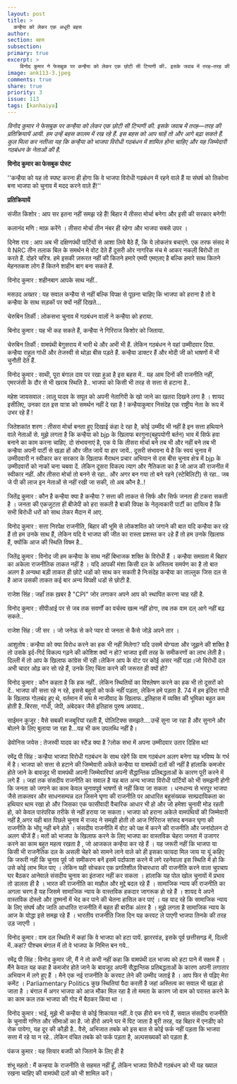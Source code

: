 ```yaml
---
layout: post
title: >
  कन्हैया को लेकर एक अधूरी बहस
author:
section: बहस
subsection:
primary: true
excerpt: >
    विनोद कुमार ने फेसबुक पर कन्हैया को लेकर एक छोटी सी टिप्पणी की. इसके जवाब में तरह—तरह की प्रतिक्रियायें आयी. हम उन्हें बहस कालम में रख रहे हैं. इस बहस को आप चाहें तो और आगे बढ़ा सकते हैं. कुल मिला कर नतीजा यह कि कन्हैया को भाजपा विरोधी गठबंधन में शामिल होना चाहिए और यह जिम्मेदारी गठबंधन के नेताओं की है.  
image: ank113-3.jpeg
comments: true
share: true
priority: 3
issue: 113
tags: [kanhaiya]
---
```

*विनोद कुमार ने फेसबुक पर कन्हैया को लेकर एक छोटी सी टिप्पणी की. इसके जवाब में तरह—तरह की प्रतिक्रियायें आयी. हम उन्हें बहस कालम में रख रहे हैं. इस बहस को आप चाहें तो और आगे बढ़ा सकते हैं. कुल मिला कर नतीजा यह कि कन्हैया को भाजपा विरोधी गठबंधन में शामिल होना चाहिए और यह जिम्मेदारी गठबंधन के नेताओं की है.*

**विनोद कुमार का फेसबुक पोस्ट**

''कन्हैया को यह तो स्पष्ट करना ही होगा कि वे भाजपा विरोधी गढबंधन में रहने वाले हैं या संघर्ष को तिकोना बना भाजपा को चुनाव में मदद करने वाले हैं!''

**प्रतिक्रियायें**

संजीत किशोर : आप सर इतना नहीं समझ रहे हैं! बिहार में तीसरा मोर्चा बनेगा और इसी की सरकार बनेगी!

कलानंद मणि : माफ़ करेंगे । तीसरा मोर्चा तीन नंबर ही रहेगा और भाजपा सबसे उपर ।

दिनेश राय : आप अब भी दक्षिणपंथी पार्टियों से आशा लिये बैठे हैं, कि ये लोकतंत्र बचाएंगे. एक तरफ संसद मे ये NRC तीन तलाक बिल के समर्थन मे वोट देते हैं दूसरी ओर नागरिक मंच मे आकर नकली बिरोधी ता करते हैं.
दोहरे चरित्र. हमे इसकी ज़रूरत नहीं की कितने हमारे एमपी एमएलए है बल्कि हमारे साथ कितने मेहनतकश लोग हैं कितने शाहीन बाग बना सकते हैं.

विनोद कुमार : शहीनबाग आपके साथ नहीं..

मसउद अख्तर : यह सवाल कन्हैया से नहीं बल्कि विपक्ष से पूछना चाहिए कि भाजपा को हराना है तो वे कन्हैया के साथ सड़कों पर क्यों नहीं दिखते...

चेरुबिन तिर्की : लोकसभा चुनाव में गठबंधन वालों ने कन्हैया को हराया.

बिनोद कुमार : यह भी कह सकते हैं, कन्हैया ने गिरिराज किशोर को जिताया.

चेरुबिन तिर्की : वामपंथी बेगुसराय में भारी थे और अभी भी हैं. लेकिन गठबंधन ने वहां उम्मीदवार दिया. कन्हैया
राहुल गांधी और तेजस्वी से थोड़ा बीस पड़ते हैं. कन्हैया डाक्टर हैं और मोदी जी को भाषणों में भी चुनौती देते हैं.

विनोद कुमार : साथी, पूरा बंगाल दाव पर रखा हुआ है इस बहस में.. यह आम दिनों की राजनीति नहीं, एमरजंसी के दौर से भी खराब स्थिति है.. भाजपा को किसी भी तरह से सत्ता से हटाना है..

महेश जायसवाल : लालू यादव के सपूत को अपनी नेतागिरी के खो जाने का खतरा दिखने लगा है । शायद इसीलिए, उनका दल इस यात्रा को समर्थन नहीं दे रहा है !
कन्हैयाकुमार निसंदेह एक राष्ट्रीय नेता के रूप में उभर रहे हैं !

जितेशकांत शरण : तीसरा मोर्चा बनता हुए दिखाई कंहा दे रहा है, कोई उम्मीद भी नहीं है इन सत्ता हथियाने वाले नेताओं से.
मुझे लगता है कि कन्हैया को bjp के खिलाफ बरगुना(बहुपयोगी बर्तन) भाव में सिर्फ हवा बनाने का काम करना चाहिए.
दो संभावनाएं है, एक ये कि तीसरा मोर्चा बने तब भी और नहीं बने तब भी कन्हैया अपनी पार्टी से खड़ा हों और जीत जायें या हार जायें..
दूसरी संभावना ये है कि स्वयं चुनाव में उम्मीदवारी न स्वीकार कर सरकार के खिलाफ मैराथन प्रचार अभियान से दस बीस चुनाव क्षेत्र में bjp के उम्मीदवारों को नाकों चना चबवा दें.
लेकिन दूसरा विकल्प त्याग और नैतिकता का है जो आज की राजनीत में स्वीकार नहीं.
और तीसरा मोर्चा तो बनने से रहा..
और अगर बन गया तो बने रहने (स्टेबिलिटी) से रहा..
जब जे पी की लाज इन नेताओं से नहीं रखी जा सकी, तो अब कौन है..!

जितेंद्र कुमार : कौन है कन्हैया क्या है कन्हैया ? सत्ता की ताकत से सिर्फ और सिर्फ जनता ही टकरा सकती है । जनता की एकजुटता ही बीजेपी को हरा सकती है बाकी विपक्ष के नेतृत्वकारी पार्टी का दायित्व है कि सभी बिरोधी धरों को साथ लेकर मैदान में आए.

विनोद कुमार : सत्ता निरपेक्ष राजनीति, बिहार की भूमि से लोकशवित को जगाने की बात यदि कन्हैया कर रहे हैं तो हम उनके साथ हैं, लेकिन यदि वे भाजपा की जीत का रास्ता प्रशस्त कर २हे हैं तो हम उनके खिलाफ हैं, क्योंकि आज की स्थिति विषम है..

जितेंद्र कुमार : विनोद जी हम कन्हैया के साथ नहीं बिभाजक शक्ति के विरोधी हैं । कन्हैया समग्रता में बिहार का अकेला राजनीतिक ताकत नहीं है । यदि आपकी मंशा किसी दल के अस्तित्व समर्पण का है तो बात अलग है अन्यथा बड़ी ताकत ही छोटे धडों को साथ कर सकती है निःसंदेह कन्हैया का ताल्लुक जिस दल से है आज उसकी ताकत कई बार अन्य विपक्षी धडों से छोटी है.

राजेश सिंह : जहाँ तक ख़बर है "CPI" जोर लगाकर अपने आप को स्थापित करना चाह रही है.

विनोद कुमार : सीपीआई पर से जब तक सवर्णों का वर्चस्व खत्म नहीं होगा, तब तक वाम दल् आगे नहीं बढ़ सकते..

राजेश सिंह : जी सर । जो जनेऊ से करे प्यार वो जनता से कैसे जोड़े अपने तार ।

आशुतोष : कन्हैया को क्या विरोध करने का हक भी नहीं मिलेगा? यदि उसमें योग्यता और जूझने की शक्ति है तो उसके इर्द-गिर्द विकल्प गढ़ने की कोशिश क्यों न हो? भाजपा इसी तरह के समीकरणों का लाभ लेती है।दिल्ली में तो आप के खिलाफ कांग्रेस भी रही।लेकिन आप के वोट पर कोई असर नहीं पड़ा।जो विरोधी दल अभी चादर ओढ़ कर सो रहे हैं, उनके लिए चिंता करने की जरूरत ही क्यों हो?

विनोद कुमार : कौन कहता है कि हक नहीं.. लेकिन स्थितियों का विश्लेषण करने का हक भी तो दूसरों को दें.. भाजपा की सत्ता रहे न रहे, इससे बहुतों को फर्क नहीं पड़ता, लेकिन हमे पड़ता है. 74 में हम इंदिरा गांधी के खिलाफ गोलबंद हुए थे, वर्तमान में संघ मे नाजीवाद के खिलाफ..इतिहास में व्यक्ति की भूमिका बहुत कम होती है..बिरसा, गांधी, जेपी, अंबेदकर जैसे इतिहास पुरुष अपवाद..

साईमन कुजूर : वैसे सबकी मजबूरियां रहती हैं, पोलिटिक्स समझते....उन्हें सुना जा रहा है और सुनाने और बोलने के लिए बुलाया जा रहा है...यह भी कम उपलब्धि नहीं है।

डेवोनिस जयेस : तेजस्वी यादव का स्टैंड क्या है ?लोक सभा में अपना उम्मीदवार उतार दिहिस था!

रमेंद्र पी सिंह : कन्हैया भाजपा विरोधी गठबंधन के साथ रहेगें कि वाम गठबंधन अलग बनेगा यह भविष्य के गर्भ में है। भाजपा को सत्ता से हटाने की जिम्मेवारी अकेले कन्हैया या वामपंथी दलों की नहीं है हांलाकि कमजोर होते जाने के बावजूद भी वामपंथी अपनी जिम्मेवारियां अपनी सैद्धान्तिक प्रतिबद्धताओं के कारण पूरी करने में लगे हैं । जहां तक संसदीय राजनीति का सवाल है यह बात अन्य भाजपा विरोधी पार्टियों को भी समझनी होगी कि जनता को जगाने का काम केवल चुनावपूर्व भाषणों से नहीं किया जा सकता । धनधान्य से भरपूर भाजपा जैसे ताकतवर और साधनसम्पन्न दल जिसने घृणा की राजनीति पर आधारित बहुसंख्यक साम्प्रदायिकता का हथियार थाम रखा हो और जिसका एक फासीवादी वैचारिक आधार भी हो और जो हमेशा चुनावी मोड रहती हो, को केवल पारंपरिक तरीके से नहीं हराया जा सकता। भाजपा को हराना अकेले वामपंथियों की जिम्मेवारी नहीं है,अगर यही बात पिछले चुनाव में राजद ने समझी होती तो आज गिरिराज सांसद बनकर घृणा की राजनीति के भोंपू नही बने होते ।
संसदीय राजनीति में वोट को पक्ष में करने की राजनीति और जनांदोलन दो अलग चीजें हैं। मतों को भाजपा के खिलाफ करने के लिए भाजपा का वास्तविक चेहरा जनता में उजागर करने का काम बहुत महत्व रखता है , जो आजकल कन्हैया कर रहे हैं । यह जरूरी नहीं कि भाजपा या किसी भी राजनैतिक दल के असली चेहरे को सामने लाने वाले को ही इसका फायदा मिल जाय या यूं कहिए कि जरूरी नहीं कि चुनाव पूर्व जो समीकरण बनें इसमें पर्दाफाश करने में लगे रहनेवाला इस स्थिति में हो कि उसे कोई लाभ मिल पाए ।
लेकिन यही सोचकर एक प्रगतिशील विचारधारा की राजनीति करने वाला चुपचाप घर बैठकर आनेवाले संसदीय चुनाव का इंतजार नहीं कर सकता । हांलाकि यह पोल खोल चुनावों में प्रभाव तो डालता ही है ।
भारत की राजनीति का माहौल और मुद्दे बदल रहे हैं । सामाजिक न्याय की राजनीति का अगला चरण है यह जिसमे सामाजिक न्याय के वास्तविक हकदार जागरूक हो रहे हैं । शायद वे अपने वास्तविक दोस्तो और दुश्मनों में भेद कर पाने की चेतना हासिल कर पाएं । यह याद रहे कि सामाजिक न्याय के लिए संघर्ष और जाति आधारित राजनीति में बहुत ही बारीक अंतर है । मुझे लगता है सामाजिक न्याय के आज के योद्धा इसे समझ रहे हैं । भारतीय राजनीति जिस दिन यह करवट ले पाएगी भाजपा तिनके की तरह उड़ जाएगी ।

विनोद कुमार : वाम दल स्थिति में कहां कि वे भाजपा को हटा पायें. झाररवंड, इसके पूर्व छत्तीसगढ़ में, दिल्ली में..कहां? पीश्चम बंगाल में तो वे भाजपा के निमित्त बन गये..

रमेंद्र पी सिंह : विनोद कुमार जी,
मैं ने तो कभी नहीं कहा कि वामपंथी दल भाजप को हटा पाने में सक्षम हैं । मैंने केवल यह कहा है कमजोर होते जाने के बावजूद अपनी सैद्धान्तिक प्रतिबद्धताओं के कारण अपनी लगातार अभियान में लगे हुए हैं ।
मैने एक नई राजनीति के करवट लेने की उम्मीद जताई है ।
आप फिर से पढ़िए मेरा कमेंट ।
Parliamentary Politics कुछ स्थितियां पैदा करती है जहां अस्तित्व का सवाल भी खड़ा हो जाता है । बंगाल में अगर भाजपा को आज मौका मिल रहा है तो ममता के कारण जो वाम को परास्त करने के का काम कल तक भाजपा की गोद में बैठकर किया था ।

विनोद कुमार : भाई, मुझे भी कन्हैया से कोई शिकायत नहीं..वे एक हीरो बन गये हैं, सवाल संसदीय राजनीति के चुनावी गणित और सीमाओं का है. जो हीरो अपने घर में पिट जाता है बुरी तरह, वह बिहार में एनडीए को रोक पायेगा, यह दूर की कौड़ी है.. वैसे, अभिजात तबके को इस बात से कोई फर्क नहीं पड़ता कि भाजपा सत्ता में रहे या न रहे.. लेकिन वंचित तबके को फर्क पड़ता है, अल्पसख्यकों को पड़ता ह्रै.

पंकज कुमार : यह सियार बजपी को जिताने के लिए ही है

शंभू महतो : मैं कन्हया के राजनीति से सहमत नहीं हूँ, लेकिन भाजपा विरोधी गठबंधन को भी यह ख्याल रखना चाहिए की वामपंथी दलों को भी शामिल करें।
